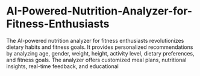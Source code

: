# AI-Powered-Nutrition-Analyzer-for-Fitness-Enthusiasts
The AI-powered nutrition analyzer for fitness enthusiasts revolutionizes dietary habits and fitness goals. It provides personalized recommendations by analyzing age, gender, weight, height, activity level, dietary preferences, and fitness goals. The analyzer offers customized meal plans, nutritional insights, real-time feedback, and educational 
